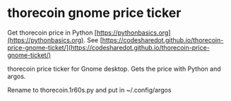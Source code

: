 # thorecoin gnome price ticker

Get thorecoin price in Python [https://pythonbasics.org](https://pythonbasics.org).
See [https://codesharedot.github.io/thorecoin-price-gnome-ticket/](https://codesharedot.github.io/thorecoin-price-gnome-ticket/)

thorecoin price ticker for Gnome desktop. Gets the price with Python and argos.

Rename to thorecoin.1r60s.py and put in ~/.config/argos
